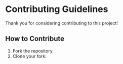 # Contributing Guidelines

Thank you for considering contributing to this project!

## How to Contribute
1. Fork the repository.
2. Clone your fork:
